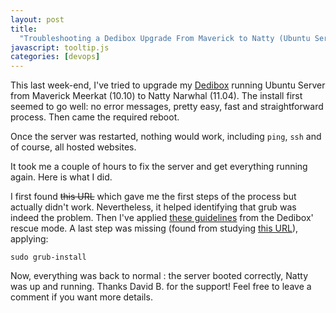 ```yaml
---
layout: post
title:
  "Troubleshooting a Dedibox Upgrade From Maverick to Natty (Ubuntu Server)"
javascript: tooltip.js
categories: [devops]
---
```


This last week-end, I've tried to upgrade my [Dedibox][1] running Ubuntu Server
from Maverick Meerkat (10.10) to Natty Narwhal (11.04). The install first seemed
to go well: no error messages, pretty easy, fast and straightforward process.
Then came the required reboot.

Once the server was restarted, nothing would work, including `ping`, `ssh` and
of course, all hosted websites.

It took me a couple of hours to fix the server and get everything running again.
Here is what I did.

I first found ~~this URL~~ which gave me the first steps of the process but
actually didn't work. Nevertheless, it helped identifying that grub was indeed
the problem. Then I've applied [these guidelines][help-2] from the Dedibox'
rescue mode. A last step was missing (found from studying [this URL][help-3]),
applying:

```shell
sudo grub-install
```

Now, everything was back to normal : the server booted correctly, Natty was up
and running. Thanks David B. for the support! Feel free to leave a comment if
you want more details.

[help-1]:
  http://eyes.neuneuil.com/index.php/2010/01/31/187-dedibox-ne-boote-plus-suite-a-upgrade-kernel
[help-2]: https://help.ubuntu.com/community/Grub2#ChRoot
[help-3]: http://forum.ubuntu-fr.org/viewtopic.php?id=444506
[1]: https://www.online.net/
